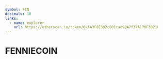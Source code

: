 ```yaml
---
symbol: FIN
decimals: 18
links:
  - name: explorer
    url: https://etherscan.io/token/0xAA3F8E382cB01cae98A7f37A170F3D218c38E3EC
---
```


# FENNIECOIN
